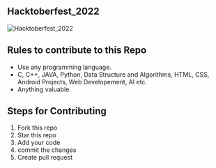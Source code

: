 ## Hacktoberfest_2022
![ Hacktoberfest_2022](https://user-images.githubusercontent.com/60610128/193233241-0ed224b3-d193-4fd0-9ecc-8420621c0029.png)

## Rules to contribute to this Repo

- Use any programming language.
- C, C++, JAVA, Python, Data Structure and Algorithms, HTML, CSS, Android Projects, Web Developement, AI etc.
- Anything valuable.

## Steps for Contributing

1. Fork this repo
2. Star this repo
3. Add your code
4. commit the changes
5. Create pull request

